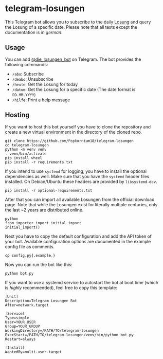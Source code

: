 # telegram-losungen

This Telegram bot allows you to subscribe to the daily [Losung](https://www.losungen.de/die-losungen/) and query the Losung of a specific date.
Please note that all texts except the documentation is in _german_.

## Usage

You can add [@die\_losungen\_bot](https://t.me/die_losungen_bot) on Telegram.
The bot provides the following commands:

- `/abo`: Subscribe
- `/deabo`: Unsubscribe
- `/heute`: Get the Losung for today
- `/datum`: Get the Losung for a specific date (The date format is `DD.MM.YYYY`)
- `/hilfe`: Print a help message

## Hosting

If you want to host this bot yourself you have to clone the repository and create a new virtual environment in the directory of the cloned repo.

```
git clone https://github.com/Popkornium18/telegram-losungen
cd telegram-losungen
python -m venv venv
. venv/bin/activate
pip install wheel
pip install -r requirements.txt
```

If you intend to use `systemd` for logging, you have to install the optional dependencies as well.
Make sure that you have the `systemd` header files installed.
On Debian/Ubuntu these headers are provided by `libsystemd-dev`.

```
pip install -r optional-requirements.txt
```

After that you can import all available Losungen from the official download page.
Note that while the Losungen exist for literally multiple centuries, only the last ~2 years are distributed online.

```
python
from importer import initial_import
initial_import()
```

Next you have to copy the default configuration and add the API token of your bot.
Available configuration options are documented in the example config file as comments.

```
cp config.py{.example,}
```

Now you can run the bot like this:

```
python bot.py
```

If you want to use a systemd service to autostart the bot at boot time (which is _highly_ recommended), feel free to copy this template:

```
[Unit]
Description=Telegram Losungen Bot
After=network.target

[Service]
Type=simple
User=YOUR_USER
Group=YOUR_GROUP
WorkingDirectory=/PATH/TO/telegram-losungen
ExecStart=/PATH/TO/telegram-losungen/venv/bin/python bot.py
Restart=always

[Install]
WantedBy=multi-user.target
```
